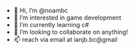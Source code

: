 - 👋 Hi, I’m @noambc
- 👀 I’m interested in game development
- 🌱 I’m currently learning c#
- 💞️ I’m looking to collaborate on anything!
- 📫  reach via email at ianjb.bc@gmail

<!---
noambc/noambc is a ✨ special ✨ repository because its `README.md` (this file) appears on your GitHub profile.
You can click the Preview link to take a look at your changes.
--->

